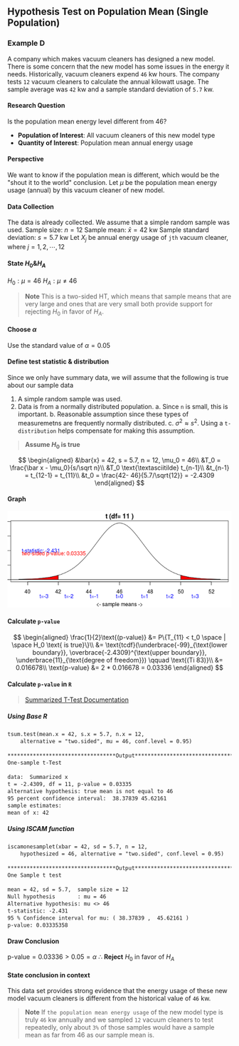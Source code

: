 ## Hypothesis Test on Population Mean (Single Population)

### Example D
A company which makes vacuum cleaners has designed a new model. There is some concern that the new model has some issues in the energy it needs. Historically, vacuum cleaners expend `46` kw hours. The company tests `12` vacuum cleaners to calculate the annual kilowatt usage. The sample average was `42` kw and a sample standard deviation of `5.7` kw.

#### Research Question
Is the population mean energy level different from 46?
  + **Population of Interest**: All vacuum cleaners of this new model type
  + **Quantity of Interest**: Population mean annual energy usage

#### Perspective
We want to know if the population mean is different, which would be the "shout it to the world" conclusion.
Let $\mu$ be the population mean energy usage (annual) by this vacuum cleaner of new model.

#### Data Collection
The data is already collected. We assume that a simple random sample was used.
Sample size: $n = 12$
Sample mean: $\bar x = 42$ kw
Sample standard deviation: $s = 5.7$ kw
Let $X_j$ be annual energy usage of `jth` vacuum cleaner, where $j=1, 2, \cdots, 12$

#### State $H_0 \& H_A$
$H_0: \mu = 46$
$H_A: \mu \ne 46$
> **Note**
This is a two-sided HT, which means that sample means that are very large and ones that are very small both provide support for rejecting $H_0$ in favor of $H_A$.

#### Choose $\alpha$
Use the standard value of $\alpha = 0.05$

#### Define test statistic & distribution
Since we only have summary data, we will assume that the following is true about our sample data
1. A simple random sample was used.
2. Data is from a normally distributed population.
  a. Since `n` is small, this is important.
  b.  Reasonable assumption since these types of measuremetns are frequently normally distributed.
  c. $\sigma^2 \approx s^2$. Using a `t-distribution` helps compensate for making this assumption.

> **Assume $H_0$ is true**

$$
\begin{aligned}
&\bar{x} = 42, s = 5.7, n = 12, \mu_0 = 46\\
&T_0 = \frac{\bar x - \mu_0}{s/\sqrt n}\\
&T_0 \text{\textasciitilde} t_{n-1}\\
&t_{n-1} = t_{12-1} = t_{11}\\
&t_0 = \frac{42- 46}{5.7/\sqrt{12}} = -2.4309
\end{aligned}
$$

#### Graph
![One sample t test](/assets/one_sample_t_test_two_sides.png)

#### Calculate `p-value`
$$
\begin{aligned}
\frac{1}{2}\text{(p-value)} &= P\{T_{11} < t_0 \space | \space H_0 \text{ is true}\}\\
&= \text{tcdf}(\underbrace{-99}_{\text{lower boundary}}, \overbrace{-2.4309}^{\text{upper boundary}}, \underbrace{11}_{\text{degree of freedom}}) \qquad \text{(Ti 83)}\\
&= 0.016678\\
\text{p-value} &= 2 * 0.016678 = 0.03336
\end{aligned}
$$

#### Calculate `p-value` in `R`
> [Summarized T-Test Documentation](https://www.rdocumentation.org/packages/BSDA/versions/1.2.0/topics/tsum.test)

##### Using Base R
```
tsum.test(mean.x = 42, s.x = 5.7, n.x = 12,
    alternative = "two.sided", mu = 46, conf.level = 0.95)

**********************************Output***************************************
One-sample t-Test

data:  Summarized x
t = -2.4309, df = 11, p-value = 0.03335
alternative hypothesis: true mean is not equal to 46
95 percent confidence interval:  38.37839 45.62161
sample estimates:
mean of x: 42
```

##### Using ISCAM function
```
iscamonesamplet(xbar = 42, sd = 5.7, n = 12,
    hypothesized = 46, alternative = "two.sided", conf.level = 0.95)

**********************************Output***************************************
One Sample t test

mean = 42, sd = 5.7,  sample size = 12
Null hypothesis       : mu = 46
Alternative hypothesis: mu <> 46
t-statistic: -2.431
95 % Confidence interval for mu: ( 38.37839 ,  45.62161 )
p-value: 0.03335358
```

#### Draw Conclusion
$\text{p-value} = 0.03336 > 0.05 = \alpha$
$\therefore$ **Reject** $H_0$ in favor of $H_A$

#### State conclusion in context
This data set provides strong evidence that the energy usage of these new model vacuum cleaners is different from the historical value of `46` kw.

> **Note**
If `the population mean energy usage` of the new model type is truly `46` kw annually and we sampled `12` vacuum cleaners to test repeatedly, only about `3%` of those samples would have a sample mean as far from 46 as our sample mean is.